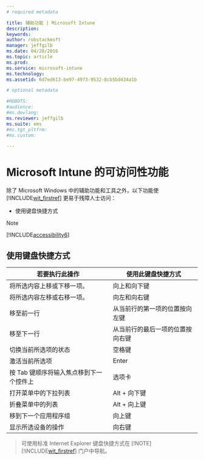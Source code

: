 ```yaml
---
# required metadata

title: 辅助功能 | Microsoft Intune
description:
keywords:
author: robstackmsft
manager: jeffgilb
ms.date: 04/28/2016
ms.topic: article
ms.prod:
ms.service: microsoft-intune
ms.technology:
ms.assetid: 6d7ed613-be97-4973-9532-8cb5bd434a1b

# optional metadata

#ROBOTS:
#audience:
#ms.devlang:
ms.reviewer: jeffgilb
ms.suite: ems
#ms.tgt_pltfrm:
#ms.custom:

---
```


# Microsoft Intune 的可访问性功能
除了 Microsoft Windows 中的辅助功能和工具之外，以下功能使 [!INCLUDE[wit_firstref](./includes/wit_firstref_md.md)] 更易于残障人士访问：

-   使用键盘快捷方式

> [!NOTE]
> [!INCLUDE[accessibility6](./includes/accessibility6_md.md)]

## 使用键盘快捷方式

|若要执行此操作|使用此键盘快捷方式|
|--------------|------------------------------|
|将所选内容上移或下移一项。|向上和向下键|
|将所选内容左移或右移一项。|向左和向右键|
|移至前一行|从当前行的第一项的位置按向左键|
|移至下一行|从当前行的最后一项的位置按向右键|
|切换当前所选项的状态|空格键|
|激活当前所选项|Enter|
|按 Tab 键顺序将输入焦点移到下一个控件上|选项卡|
|打开菜单中的下拉列表|Alt + 向下键|
|折叠菜单中的列表|Alt + 向上键|
|移到下一个应用程序组|向上键|
|显示所选设备的操作|向右键|
> 可使用标准 Internet Explorer 键盘快捷方式在 [!NOTE]
> [!INCLUDE[wit_firstref](./includes/wit_firstref_md.md)] 门户中导航。



<!--HONumber=Jun16_HO2-->


